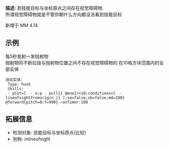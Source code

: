 **描述:** 若技能目标与坐标原点之间存在视觉障碍物.  
所谓视觉障碍物就是不管你朝什么方向都没法看到技能目标  

新增于 MM 4.14

示例
---

每5秒发射一发抛射物  
抛射物将不断拉拢与抛射物位置之间不存在视觉障碍物的 在10格方块范围内的全部实体
```
测试实体:
 Type: husk
 Skills:
 - p{ot=[  - e:p - pull{} @eno{r=10;conditions=[  - lineofsightfromorigin ]} ];se=false;sb=false;md=100} @forward{pitch=0;f=999} ~onTimer:100
```

拓展信息
---

- 检测对象: 技能目标与坐标原点(比较)
- 别称: inlineofsight